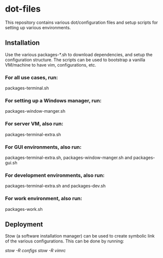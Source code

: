 # dot-files

This repository contains various dot/configuration files and setup scripts
for setting up various environments.

## Installation

Use the various packages-*.sh to download dependencies, and setup the
configuration structure. The scripts can be used to bootstrap a vanilla
VM/machine to have vim, configurations, etc.

### For all use cases, run:
packages-terminal.sh

### For setting up a Windows manager, run:
packages-window-manger.sh

### For server VM, also run:
packages-terminal-extra.sh

### For GUI environments, also run:
packages-terminal-extra.sh, packages-window-manger.sh and packages-gui.sh

### For development environments, also run:
packages-terminal-extra.sh and packages-dev.sh

### For work environment, also run:
packages-work.sh

## Deployment

Stow (a software installation manager) can be used to create symbolic link
of the various configurations. This can be done by running:

_stow -R configs_
_stow -R vimrc_
